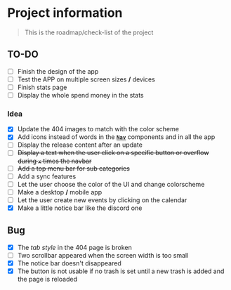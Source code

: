 # Project information

> This is the roadmap/check-list of the project

## TO-DO

- [ ] Finish the design of the app
- [ ] Test the APP on multiple screen sizes **/** devices
- [ ] Finish stats page
- [ ] Display the whole spend money in the stats

### Idea

- [x] Update the 404 images to match with the color scheme
- [x] Add icons instead of words in the **[`Nav`]("./../app/src/components/Nav.jsx)** components and in all the app
- [ ] Display the release content after an update
- [ ] ~~Display a text when the user click on a specific button or overflow during `x` times the navbar~~
- [ ] ~~Add a top menu bar for sub categories~~
- [ ] Add a sync features
- [ ] Let the user choose the color of the UI and change colorscheme
- [ ] Make a desktop **/** mobile app
- [ ] Let the user create new events by clicking on the calendar
- [x] Make a little notice bar like the discord one

## Bug

- [x] The _tab style_ in the 404 page is broken
- [ ] Two scrollbar appeared when the screen width is too small
- [x] The notice bar doesn't disappeared
- [x] The button is not usable if no trash is set until a new trash is added and the page is reloaded

